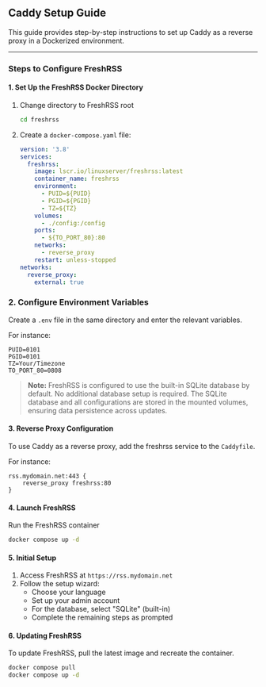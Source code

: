 ## Caddy Setup Guide

This guide provides step-by-step instructions to set up Caddy as a reverse proxy in a Dockerized environment.

---

### Steps to Configure FreshRSS

#### 1. Set Up the FreshRSS Docker Directory

1. Change directory to FreshRSS root
   
   ```bash
   cd freshrss
   ```

2. Create a `docker-compose.yaml` file:
   
   ```yaml
   version: '3.8'
   services:
     freshrss:
       image: lscr.io/linuxserver/freshrss:latest
       container_name: freshrss
       environment:
         - PUID=${PUID}
         - PGID=${PGID}
         - TZ=${TZ}
       volumes:
         - ./config:/config
       ports:
         - ${TO_PORT_80}:80
       networks:
         - reverse_proxy
       restart: unless-stopped
   networks:
     reverse_proxy:
       external: true
   ```

### 2. Configure Environment Variables

Create a `.env` file in the same directory and enter the relevant variables. 

For instance:

```
PUID=0101
PGID=0101
TZ=Your/Timezone
TO_PORT_80=0808
```

> **Note:** FreshRSS is configured to use the built-in SQLite database by default. No additional database setup is required.
The SQLite database and all configurations are stored in the mounted volumes, ensuring data persistence across updates.

#### 3. Reverse Proxy Configuration

To use Caddy as a reverse proxy, add the freshrss service to the `Caddyfile`.

For instance:

```
rss.mydomain.net:443 {
    reverse_proxy freshrss:80
}
```

#### 4. Launch FreshRSS

Run the FreshRSS container

```bash
docker compose up -d
```

#### 5. Initial Setup

1. Access FreshRSS at `https://rss.mydomain.net`
1. Follow the setup wizard:
   - Choose your language
   - Set up your admin account
   - For the database, select "SQLite" (built-in)
   - Complete the remaining steps as prompted

#### 6. Updating FreshRSS

To update FreshRSS, pull the latest image and recreate the container.

```bash
docker compose pull
docker compose up -d
```
